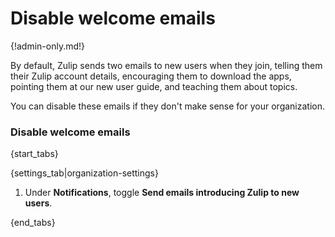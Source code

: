 # Disable welcome emails

{!admin-only.md!}

By default, Zulip sends two emails to new users when they join, telling them
their Zulip account details, encouraging them to download the apps, pointing
them at our new user guide, and teaching them about topics.

You can disable these emails if they don't make sense for your organization.

### Disable welcome emails

{start_tabs}

{settings_tab|organization-settings}

1. Under **Notifications**, toggle
   **Send emails introducing Zulip to new users**.

{end_tabs}
